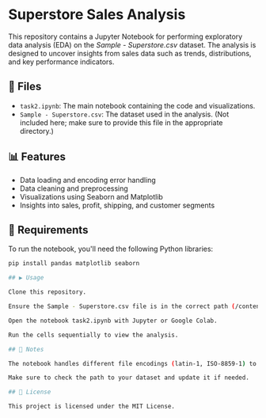 # Superstore Sales Analysis

This repository contains a Jupyter Notebook for performing exploratory data analysis (EDA) on the *Sample - Superstore.csv* dataset. The analysis is designed to uncover insights from sales data such as trends, distributions, and key performance indicators.

## 📁 Files

- `task2.ipynb`: The main notebook containing the code and visualizations.
- `Sample - Superstore.csv`: The dataset used in the analysis. (Not included here; make sure to provide this file in the appropriate directory.)

## 📊 Features

- Data loading and encoding error handling
- Data cleaning and preprocessing
- Visualizations using Seaborn and Matplotlib
- Insights into sales, profit, shipping, and customer segments

## 🔧 Requirements

To run the notebook, you'll need the following Python libraries:

```bash
pip install pandas matplotlib seaborn

## ▶️ Usage

Clone this repository.

Ensure the Sample - Superstore.csv file is in the correct path (/content/ or local notebook directory).

Open the notebook task2.ipynb with Jupyter or Google Colab.

Run the cells sequentially to view the analysis.

## 🧠 Notes

The notebook handles different file encodings (latin-1, ISO-8859-1) to read the CSV file.

Make sure to check the path to your dataset and update it if needed.

## 📜 License

This project is licensed under the MIT License.
